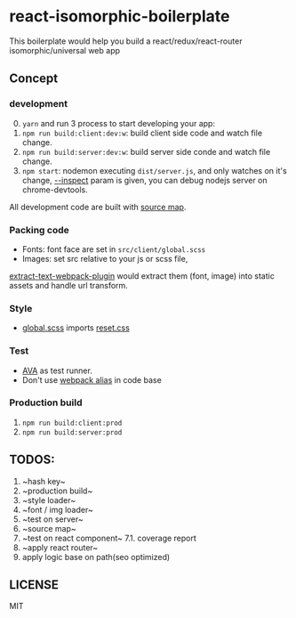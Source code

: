 # react-isomorphic-boilerplate
This boilerplate would help you build a react/redux/react-router isomorphic/universal web app

## Concept
### development
0. `yarn`
and run 3 process to start developing your app:
1. `npm run build:client:dev:w`: build client side code and watch file change.
2. `npm run build:server:dev:w`: build server side conde and watch file change.
3. `npm start`: nodemon executing `dist/server.js`, and only watches on it's change,
   [--inspect](https://nodejs.org/en/docs/guides/debugging-getting-started/#enable-inspector) param is given,
   you can debug nodejs server on chrome-devtools.

All development code are built with [source map](http://blog.teamtreehouse.com/introduction-source-maps).

### Packing code
- Fonts: font face are set in `src/client/global.scss`
- Images: set src relative to your js or scss file, 

[extract-text-webpack-plugin](https://github.com/webpack-contrib/extract-text-webpack-plugin) would extract them (font, image) into static assets and handle url transform.


### Style
- [global.scss](https://github.com/ddhp/react-isomorphic-boilerplate/blob/master/src/client/global.scss) imports [reset.css](https://www.npmjs.com/package/reset-css)

### Test
- [AVA](https://github.com/avajs/ava) as test runner.
- Don't use [webpack alias](https://webpack.js.org/configuration/resolve/#resolve-alias) in code base

### Production build
1. `npm run build:client:prod`
2. `npm run build:server:prod`

## TODOS:
1. ~hash key~
2. ~production build~
3. ~style loader~
4. ~font / img loader~
5. ~test on server~
6. ~source map~
7. ~test on react component~
7.1. coverage report
8. ~apply react router~
9. apply logic base on path(seo optimized)

## LICENSE
MIT
